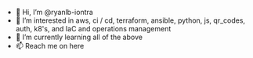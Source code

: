- 👋 Hi, I’m @ryanlb-iontra
- 👀 I’m interested in aws, ci / cd, terraform, ansible, python, js, qr_codes, auth, k8's, and IaC and operations management
- 🌱 I’m currently learning all of the above
- 📫 Reach me on here

<!---
ryanlb-iontra/ryanlb-iontra is a ✨ special ✨ repository because its `README.md` (this file) appears on your GitHub profile.
You can click the Preview link to take a look at your changes.
--->
